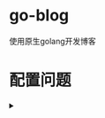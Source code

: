 # go-blog
使用原生golang开发博客


# 配置问题



<details>
<summary></summary>
<pre><code>
开发中所遇到的问题
- 问题1：未更改golang语句中的连接数据库密码，导致不能正确连接数据库。
![图片](https://user-images.githubusercontent.com/102449999/184500068-d84b5dde-fbd1-4c6d-bd1b-1d2a9ecd0040.png)
</code></pre>
</details>

